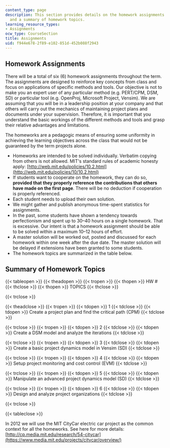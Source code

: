 ```yaml
---
content_type: page
description: This section provides details on the homework assignments for the course
  and a summary of homework topics.
learning_resource_types:
- Assignments
ocw_type: CourseSection
title: Assignments
uid: f944e678-2f89-e102-851d-452b088f2943
---
```


Homework Assignments
--------------------

There will be a total of six (6) homework assignments throughout the term. The assignments are designed to reinforce key concepts from class and focus on applications of specific methods and tools. Our objective is not to make you an expert user of any particular method (e.g. PERT/CPM, DSM, SD) or particular tool (e.g. OpenProj, Microsoft Project, Vensim). We are assuming that you will be in a leadership position at your company and that others will carry out the mechanics of maintaining project plans and documents under your supervision. Therefore, it is important that you understand the basic workings of the different methods and tools and grasp their relative advantages and limitations.

The homeworks are a pedagogic means of ensuring some uniformity in achieving the learning objectives across the class that would not be guaranteed by the term projects alone.

*   Homeworks are intended to be solved individually. Verbatim copying from others is not allowed. MIT's standard rules of academic honesty apply: [http://web.mit.edu/policies/10.2.html](http://web.mit.edu/policies/10/10.2.html)
*   If students want to cooperate on the homework, they can do so, **provided that they properly reference the contributions that others have made on the first page**. There will be no deduction if cooperation is properly referenced.
*   Each student needs to upload their own solution.
*   We might gather and publish anonymous time-spent statistics for assignments.
*   In the past, some students have shown a tendency towards perfectionism and spent up to 30–40 hours on a single homework. That is excessive. Our intent is that a homework assignment should be able to be solved within a maximum 10–12 hours of effort.
*   A master solution will be worked out, posted and discussed for each homework within one week after the due date. The master solution will be delayed if extensions have been granted to some students.
*   The homework topics are summarized in the table below.

Summary of Homework Topics
--------------------------

{{< tableopen >}}
{{< theadopen >}}
{{< tropen >}}
{{< thopen >}}
HW #
{{< thclose >}}
{{< thopen >}}
TOPICS
{{< thclose >}}

{{< trclose >}}

{{< theadclose >}}
{{< tropen >}}
{{< tdopen >}}
1
{{< tdclose >}}
{{< tdopen >}}
Create a project plan and find the critical path (CPM)
{{< tdclose >}}

{{< trclose >}}
{{< tropen >}}
{{< tdopen >}}
2
{{< tdclose >}}
{{< tdopen >}}
Create a DSM model and analyze the iterations
{{< tdclose >}}

{{< trclose >}}
{{< tropen >}}
{{< tdopen >}}
3
{{< tdclose >}}
{{< tdopen >}}
Create a basic project dynamics model in Vensim (SD)
{{< tdclose >}}

{{< trclose >}}
{{< tropen >}}
{{< tdopen >}}
4
{{< tdclose >}}
{{< tdopen >}}
Setup project monitoring and cost control (EVM)
{{< tdclose >}}

{{< trclose >}}
{{< tropen >}}
{{< tdopen >}}
5
{{< tdclose >}}
{{< tdopen >}}
Manipulate an advanced project dynamics model (SD)
{{< tdclose >}}

{{< trclose >}}
{{< tropen >}}
{{< tdopen >}}
6
{{< tdclose >}}
{{< tdopen >}}
Design and analyze project organizations
{{< tdclose >}}

{{< trclose >}}

{{< tableclose >}}

In 2012 we will use the MIT CityCar electric car project as the common context for all the homeworks. See here for more details: [http://cp.media.mit.edu/research/54-citycar](https://www.media.mit.edu/projects/citycar/overview/)